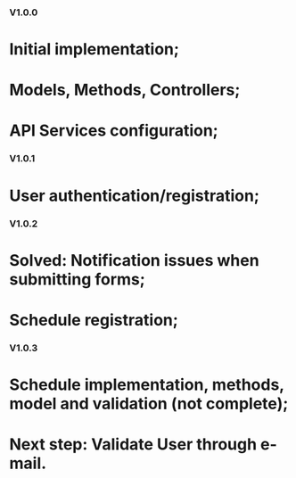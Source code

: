 ### V1.0.0
# Initial implementation;
# Models, Methods, Controllers;
# API Services configuration;

### V1.0.1
# User authentication/registration;

### V1.0.2
# Solved: Notification issues when submitting forms;
# Schedule registration;

### V1.0.3
# Schedule implementation, methods, model and validation (not complete);
# Next step: Validate User through e-mail.
